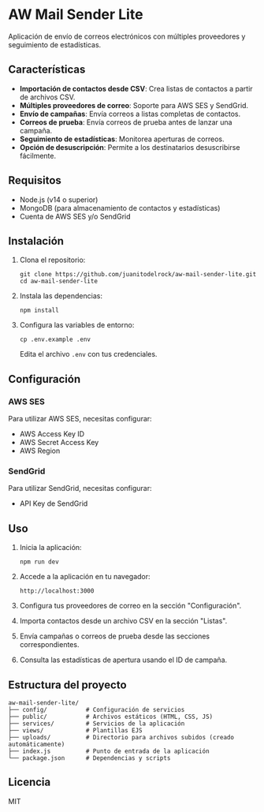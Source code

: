 # AW Mail Sender Lite

Aplicación de envío de correos electrónicos con múltiples proveedores y seguimiento de estadísticas.

## Características

- **Importación de contactos desde CSV**: Crea listas de contactos a partir de archivos CSV.
- **Múltiples proveedores de correo**: Soporte para AWS SES y SendGrid.
- **Envío de campañas**: Envía correos a listas completas de contactos.
- **Correos de prueba**: Envía correos de prueba antes de lanzar una campaña.
- **Seguimiento de estadísticas**: Monitorea aperturas de correos.
- **Opción de desuscripción**: Permite a los destinatarios desuscribirse fácilmente.

## Requisitos

- Node.js (v14 o superior)
- MongoDB (para almacenamiento de contactos y estadísticas)
- Cuenta de AWS SES y/o SendGrid

## Instalación

1. Clona el repositorio:

   ```
   git clone https://github.com/juanitodelrock/aw-mail-sender-lite.git
   cd aw-mail-sender-lite
   ```

2. Instala las dependencias:

   ```
   npm install
   ```

3. Configura las variables de entorno:
   ```
   cp .env.example .env
   ```
   Edita el archivo `.env` con tus credenciales.

## Configuración

### AWS SES

Para utilizar AWS SES, necesitas configurar:

- AWS Access Key ID
- AWS Secret Access Key
- AWS Region

### SendGrid

Para utilizar SendGrid, necesitas configurar:

- API Key de SendGrid

## Uso

1. Inicia la aplicación:

   ```
   npm run dev
   ```

2. Accede a la aplicación en tu navegador:

   ```
   http://localhost:3000
   ```

3. Configura tus proveedores de correo en la sección "Configuración".

4. Importa contactos desde un archivo CSV en la sección "Listas".

5. Envía campañas o correos de prueba desde las secciones correspondientes.

6. Consulta las estadísticas de apertura usando el ID de campaña.

## Estructura del proyecto

```
aw-mail-sender-lite/
├── config/           # Configuración de servicios
├── public/           # Archivos estáticos (HTML, CSS, JS)
├── services/         # Servicios de la aplicación
├── views/            # Plantillas EJS
├── uploads/          # Directorio para archivos subidos (creado automáticamente)
├── index.js          # Punto de entrada de la aplicación
└── package.json      # Dependencias y scripts
```

## Licencia

MIT
